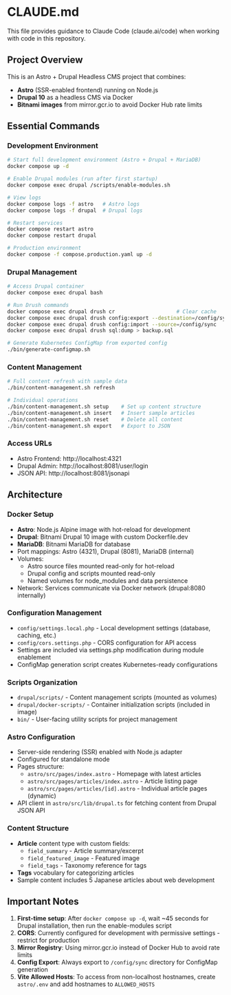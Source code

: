 # CLAUDE.md

This file provides guidance to Claude Code (claude.ai/code) when working with code in this repository.

## Project Overview

This is an Astro + Drupal Headless CMS project that combines:
- **Astro** (SSR-enabled frontend) running on Node.js
- **Drupal 10** as a headless CMS via Docker
- **Bitnami images** from mirror.gcr.io to avoid Docker Hub rate limits

## Essential Commands

### Development Environment
```bash
# Start full development environment (Astro + Drupal + MariaDB)
docker compose up -d

# Enable Drupal modules (run after first startup)
docker compose exec drupal /scripts/enable-modules.sh

# View logs
docker compose logs -f astro   # Astro logs
docker compose logs -f drupal  # Drupal logs

# Restart services
docker compose restart astro
docker compose restart drupal

# Production environment
docker compose -f compose.production.yaml up -d
```

### Drupal Management
```bash
# Access Drupal container
docker compose exec drupal bash

# Run Drush commands
docker compose exec drupal drush cr                    # Clear cache
docker compose exec drupal drush config:export --destination=/config/sync  # Export config
docker compose exec drupal drush config:import --source=/config/sync       # Import config
docker compose exec drupal drush sql:dump > backup.sql                    # Backup database

# Generate Kubernetes ConfigMap from exported config
./bin/generate-configmap.sh
```

### Content Management
```bash
# Full content refresh with sample data
./bin/content-management.sh refresh

# Individual operations
./bin/content-management.sh setup    # Set up content structure
./bin/content-management.sh insert   # Insert sample articles
./bin/content-management.sh reset    # Delete all content
./bin/content-management.sh export   # Export to JSON
```

### Access URLs
- Astro Frontend: http://localhost:4321
- Drupal Admin: http://localhost:8081/user/login
- JSON API: http://localhost:8081/jsonapi

## Architecture

### Docker Setup
- **Astro**: Node.js Alpine image with hot-reload for development
- **Drupal**: Bitnami Drupal 10 image with custom Dockerfile.dev
- **MariaDB**: Bitnami MariaDB for database
- Port mappings: Astro (4321), Drupal (8081), MariaDB (internal)
- Volumes: 
  - Astro source files mounted read-only for hot-reload
  - Drupal config and scripts mounted read-only
  - Named volumes for node_modules and data persistence
- Network: Services communicate via Docker network (drupal:8080 internally)

### Configuration Management
- `config/settings.local.php` - Local development settings (database, caching, etc.)
- `config/cors.settings.php` - CORS configuration for API access
- Settings are included via settings.php modification during module enablement
- ConfigMap generation script creates Kubernetes-ready configurations

### Scripts Organization
- `drupal/scripts/` - Content management scripts (mounted as volumes)
- `drupal/docker-scripts/` - Container initialization scripts (included in image)
- `bin/` - User-facing utility scripts for project management

### Astro Configuration
- Server-side rendering (SSR) enabled with Node.js adapter
- Configured for standalone mode
- Pages structure:
  - `astro/src/pages/index.astro` - Homepage with latest articles
  - `astro/src/pages/articles/index.astro` - Article listing page
  - `astro/src/pages/articles/[id].astro` - Individual article pages (dynamic)
- API client in `astro/src/lib/drupal.ts` for fetching content from Drupal JSON API

### Content Structure
- **Article** content type with custom fields:
  - `field_summary` - Article summary/excerpt
  - `field_featured_image` - Featured image
  - `field_tags` - Taxonomy reference for tags
- **Tags** vocabulary for categorizing articles
- Sample content includes 5 Japanese articles about web development

## Important Notes

1. **First-time setup**: After `docker compose up -d`, wait ~45 seconds for Drupal installation, then run the enable-modules script
2. **CORS**: Currently configured for development with permissive settings - restrict for production
3. **Mirror Registry**: Using mirror.gcr.io instead of Docker Hub to avoid rate limits
4. **Config Export**: Always export to `/config/sync` directory for ConfigMap generation
5. **Vite Allowed Hosts**: To access from non-localhost hostnames, create `astro/.env` and add hostnames to `ALLOWED_HOSTS`